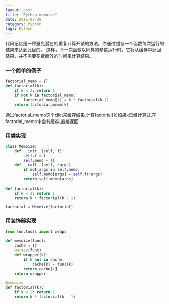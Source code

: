 ```yaml
---
layout: post
title: "Python-memoize"
date: 2015-08-28
category: Python
tags: Python
---
```


代码记忆是一种避免潜在的重复计算开销的方法。你通过缓存一个函数每次运行的结果来达到此目的。 
这样，下一次函数以同样的参数运行时，它将从缓存中返回结果，并不需要花费额外的时间来计算结果。

### 一个简单的例子

```python
factorial_memo = {}
def factorial(k):
    if k < 2: return 1
    if not k in factorial_memo:
        factorial_memo[k] = k * factorial(k-1)
    return factorial_memo[k]
```
通过factorial_memo这个dict来缓存结果.计算factorial(k)如果k已经计算过,在factorial_memo中会有缓存,直接返回

### 用类实现

```python
class Memoize:
    def __init__(self, f):
        self.f = f
        self.memo = {}
    def __call__(self, *args):
        if not args in self.memo:
            self.memo[args] = self.f(*args)
        return self.memo[args]
        
def factorial(k):
    if k < 2: return 1
    return k * factorial(k - 1)

factorial = Memoize(factorial)
```
### 用装饰器实现

```python
from functools import wraps

def memoize(func):
    cache = {}
    @wraps(func)
    def wrapper(k):
        if k not in cache:
            cache[k] = func(k)
        return cache[k]
    return wrapper
 
@memoize
def factorial(k):
    if k < 2: return 1
    return k * factorial(k - 1)
```
